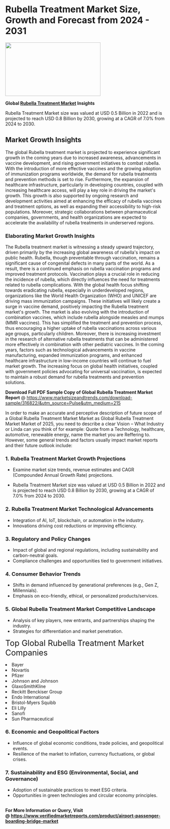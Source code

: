 <H1>Rubella Treatment Market Size, Growth and Forecast from 2024 - 2031</H1><img class="aligncenter size-medium wp-image-584254" src="https://thirdeyenews.in/wp-content/uploads/2024/09/Global-Market-Research-300x168.jpeg" alt="" width="300" height="168" /><p><strong>Global&nbsp;<a href="https://www.marketsizeandtrends.com/download-sample/316822/&amp;utm_source=Pulse&amp;utm_medium=215">Rubella Treatment Market</a> Insights</strong></p><p>Rubella Treatment Market size was valued at USD 0.5 Billion in 2022 and is projected to reach USD 0.8 Billion by 2030, growing at a CAGR of 7.0% from 2024 to 2030.</p><p><h2>Market Growth Insights</h2> The global Rubella treatment market is projected to experience significant growth in the coming years due to increased awareness, advancements in vaccine development, and rising government initiatives to combat rubella. With the introduction of more effective vaccines and the growing adoption of immunization programs worldwide, the demand for rubella treatments and prevention methods is set to rise. Furthermore, the expansion of healthcare infrastructure, particularly in developing countries, coupled with increasing healthcare access, will play a key role in driving the market's growth. This growth is also supported by ongoing research and development activities aimed at enhancing the efficacy of rubella vaccines and treatment options, as well as expanding their accessibility to high-risk populations. Moreover, strategic collaborations between pharmaceutical companies, governments, and health organizations are expected to accelerate the availability of rubella treatments in underserved regions. <h3>Elaborating Market Growth Insights</h3> The Rubella treatment market is witnessing a steady upward trajectory, driven primarily by the increasing global awareness of rubella's impact on public health. Rubella, though preventable through vaccination, remains a significant cause of congenital defects in many parts of the world. As a result, there is a continued emphasis on rubella vaccination programs and improved treatment protocols. Vaccination plays a crucial role in reducing the incidence of rubella, which directly influences the need for treatments related to rubella complications. With the global health focus shifting towards eradicating rubella, especially in underdeveloped regions, organizations like the World Health Organization (WHO) and UNICEF are driving mass immunization campaigns. These initiatives will likely create a surge in vaccine demand, positively impacting the Rubella treatment market's growth. The market is also evolving with the introduction of combination vaccines, which include rubella alongside measles and mumps (MMR vaccines). This has simplified the treatment and prevention process, thus encouraging a higher uptake of rubella vaccinations across various age groups, particularly children. Moreover, there is increasing investment in the research of alternative rubella treatments that can be administered more effectively in combination with other pediatric vaccines. In the coming years, factors such as technological advancements in vaccine manufacturing, expanded immunization programs, and enhanced healthcare infrastructure in low-income countries will continue to fuel market growth. The increasing focus on global health initiatives, coupled with government policies advocating for universal vaccination, is expected to maintain a robust demand for rubella treatments and prevention solutions. </p><p><span class=""><strong>Download Full PDF Sample Copy of Global Rubella Treatment Market Report</strong> @ <a href="https://www.marketsizeandtrends.com/download-sample/316822/&amp;utm_source=Pulse&amp;utm_medium=215" target="_blank">https://www.marketsizeandtrends.com/download-sample/316822/&amp;utm_source=Pulse&amp;utm_medium=215</a></span></p><p>In order to make an accurate and perceptive description of future scope of a Global&nbsp;Rubella Treatment Market Market as Global&nbsp;Rubella Treatment Market Market of 2025, you need to describe a clear Vision &ndash; What Industry or Linda can you think of for example: Quote from a Technology, healthcare, automotive, renewable energy, name the market you are Reffering to. However, some general trends and factors usually impact market reports and their future outlook include:</p><h3>1.&nbsp;<strong>Rubella Treatment Market Growth Projections</strong></h3><ul><li>Examine market size trends, revenue estimates and CAGR (Compounded Annual Growth Rate) projections.</li><li><p>Rubella Treatment Market size was valued at USD 0.5 Billion in 2022 and is projected to reach USD 0.8 Billion by 2030, growing at a CAGR of 7.0% from 2024 to 2030.</p></li></ul><h3>2.&nbsp;<strong>Rubella Treatment Market Technological Advancements</strong></h3><ul><li>Integration of AI, IoT, blockchain, or automation in the industry.</li><li>Innovations driving cost reductions or improving efficiency.</li></ul><h3>3.&nbsp;<strong>Regulatory and Policy Changes</strong></h3><ul><li>Impact of global and regional regulations, including sustainability and carbon-neutral goals.</li><li>Compliance challenges and opportunities tied to government initiatives.</li></ul><h3>4.&nbsp;<strong>Consumer Behavior Trends</strong></h3><ul><li>Shifts in demand influenced by generational preferences (e.g., Gen Z, Millennials).</li><li>Emphasis on eco-friendly, ethical, or personalized products/services.</li></ul><h3>5.&nbsp;<strong>Global Rubella Treatment Market Competitive Landscape</strong></h3><ul><li>Analysis of key players, new entrants, and partnerships shaping the industry.</li><li>Strategies for differentiation and market penetration.</li></ul><p data-pm-slice="1 1 []"><span style="color: inherit; font-family: inherit; font-size: 25px;">Top Global Rubella Treatment Market Companies</span></p><div class="" data-test-id=""><p><li>Bayer</li><li> Novartis</li><li> Pfizer</li><li> Johnson and Johnson</li><li> GlaxoSmithKline</li><li> Reckitt Benckiser Group</li><li> Endo International</li><li> Bristol-Myers Squibb</li><li> Eli Lilly</li><li> Sanofi</li><li> Sun Pharmaceutical</li></p></div><h3>6.&nbsp;<strong>Economic and Geopolitical Factors</strong></h3><ul><li>Influence of global economic conditions, trade policies, and geopolitical events.</li><li>Resilience of the market to inflation, currency fluctuations, or global crises.</li></ul><h3>7.&nbsp;<strong>Sustainability and ESG (Environmental, Social, and Governance)</strong></h3><ul><li>Adoption of sustainable practices to meet ESG criteria.</li><li>Opportunities in green technologies and circular economy principles.</li></ul><h2><strong style="font-size: 14px;">For More Information or Query, Visit @&nbsp;</strong><a style="background-color: #ffffff; font-size: 14px;" href="https://www.marketsizeandtrends.com/report/rubella-treatment-market/" target="_blank">https://www.verifiedmarketreports.com/product/airport-passenger-boarding-bridge-market</a></h2>
